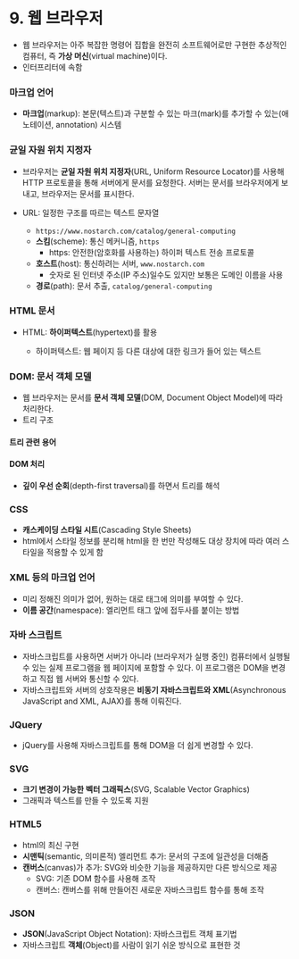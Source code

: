 # 9. 웹 브라우저

- 웹 브라우저는 아주 복잡한 명령어 집합을 완전히 소프트웨어로만 구현한 추상적인 컴퓨터, 즉 **가상 머신**(virtual machine)이다.
- 인터프리터에 속함



### 마크업 언어

- **마크업**(markup): 본문(텍스트)과 구분할 수 있는 마크(mark)를 추가할 수 있는(애노테이션, annotation) 시스템



### 균일 자원 위치 지정자

- 브라우저는 **균일 자원 위치 지정자**(URL, Uniform Resource Locator)를 사용해 HTTP 프로토콜을 통해 서버에게 문서를 요청한다. 서버는 문서를 브라우저에게 보내고, 브라우저는 문서를 표시한다.

- URL: 일정한 구조를 따르는 텍스트 문자열

  - `https://www.nostarch.com/catalog/general-computing`
  - **스킴**(scheme): 통신 메커니즘, `https`
    - https: 안전한(암호화를 사용하는) 하이퍼 텍스트 전송 프로토콜
  - **호스트**(host): 통신하려는 서버, `www.nostarch.com`
    - 숫자로 된 인터넷 주소(IP 주소)일수도 있지만 보통은 도메인 이름을 사용
  - **경로**(path): 문서 추출, `catalog/general-computing`

  

### HTML 문서

- HTML: **하이퍼텍스트**(hypertext)를 활용

  - 하이퍼텍스트: 웹 페이지 등 다른 대상에 대한 링크가 들어 있는 텍스트

  

### DOM: 문서 객체 모델

- 웹 브라우저는 문서를 **문서 객체 모델**(DOM, Document Object Model)에 따라 처리한다.
- 트리 구조

#### 트리 관련 용어

#### DOM 처리

- **깊이 우선 순회**(depth-first traversal)를 하면서 트리를 해석



### CSS

- **캐스케이딩 스타일 시트**(Cascading Style Sheets)
- html에서 스타일 정보를 분리해 html을 한 번만 작성해도 대상 장치에 따라 여러 스타일을 적용할 수 있게 함



### XML 등의 마크업 언어

- 미리 정해진 의미가 없어, 원하는 대로 태그에 의미를 부여할 수 있다.
- **이름 공간**(namespace): 엘리먼트 태그 앞에 접두사를 붙이는 방법



### 자바 스크립트

- 자바스크립트를 사용하면 서버가 아니라 (브라우저가 실행 중인) 컴퓨터에서 실행될 수 있는 실제 프로그램을 웹 페이지에 포함할 수 있다. 이 프로그램은 DOM을 변경하고 직접 웹 서버와 통신할 수 있다.
- 자바스크립트와 서버의 상호작용은 **비동기 자바스크립트와 XML**(Asynchronous JavaScript and XML, AJAX)를 통해 이뤄진다.



### JQuery

- jQuery를 사용해 자바스크립트를 통해 DOM을 더 쉽게 변경할 수 있다.



### SVG

- **크기 변경이 가능한 벡터 그래픽스**(SVG, Scalable Vector Graphics)
- 그래픽과 텍스트를 만들 수 있도록 지원



### HTML5

- html의 최신 구현
- **시맨틱**(semantic, 의미론적) 엘리먼트 추가: 문서의 구조에 일관성을 더해줌
- **캔버스**(canvas)가 추가: SVG와 비슷한 기능을 제공하지만 다른 방식으로 제공
  - SVG: 기존 DOM 함수를 사용해 조작
  - 캔버스: 캔버스를 위해 만들어진 새로운 자바스크립트 함수를 통해 조작



### JSON

- **JSON**(JavaScript Object Notation): 자바스크립트 객체 표기법
- 자바스크립트 **객체**(Object)를 사람이 읽기 쉬운 방식으로 표현한 것

